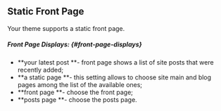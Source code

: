 ## Static Front Page

Your theme supports a static front page.

##### Front Page Displays: {#front-page-displays}

* **your latest post **- front page shows a list of site posts that were recently added;
* **a static page **- this setting allows to choose site main and blog pages among the list of the available ones;
* **front page **- choose the front page;
* **posts page **- choose the posts page.



